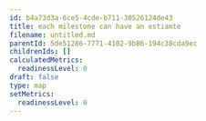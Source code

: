 ```yaml
---
id: b4a73d3a-6ce5-4cde-b711-30526124de43
title: each milestone can have an estiamte
filename: untitled.md
parentId: 5de51286-7771-4102-9b86-194c38cda9ec
childrenIds: []
calculatedMetrics:
  readinessLevel: 0
draft: false
type: map
setMetrics:
  readinessLevel: 0
---
```

